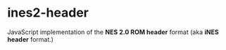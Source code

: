 # ines2-header
JavaScript implementation of the **NES 2.0 ROM header** format (aka **iNES header** format.)
